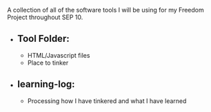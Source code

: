 A collection of all of the software tools I will be using for my Freedom Project throughout SEP 10.

* ## Tool Folder:
    * HTML/Javascript files
    * Place to tinker

* ## learning-log:
    * Processing how I have tinkered and what I have learned
